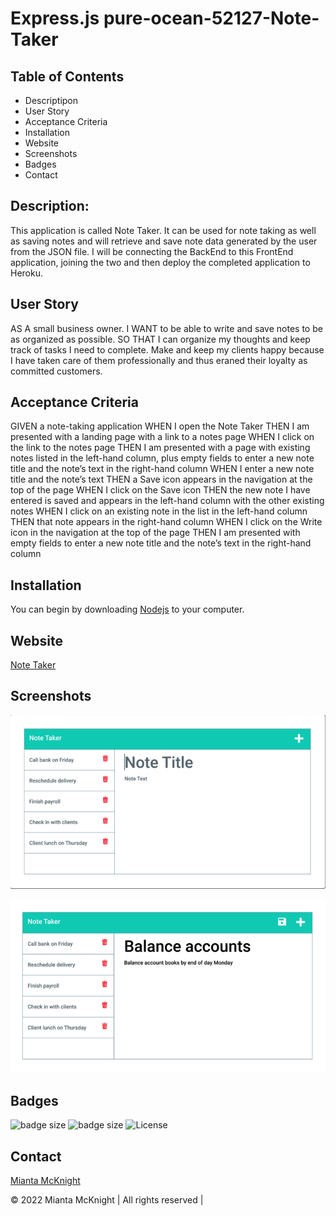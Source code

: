 # Express.js pure-ocean-52127-Note-Taker

## Table of Contents
* Descriptipon
* User Story
* Acceptance Criteria
* Installation
* Website
* Screenshots
* Badges
* Contact

## Description:
This application is called Note Taker. It can be used for note taking as well as saving notes and will retrieve and save note data generated by the user from the JSON file. I will be connecting the BackEnd to this FrontEnd application, joining the two and then deploy the completed application to Heroku. 

## User Story
AS A small business owner. 
I WANT to be able to write and save notes to be as organized as possible. 
SO THAT I can organize my thoughts and keep track of tasks I need to complete. Make and keep my clients happy because I have taken care of them professionally and thus eraned their loyalty as committed customers.

## Acceptance Criteria
GIVEN a note-taking application
WHEN I open the Note Taker
THEN I am presented with a landing page with a link to a notes page
WHEN I click on the link to the notes page
THEN I am presented with a page with existing notes listed in the left-hand column, plus empty fields to enter a new note title and the note’s text in the right-hand column
WHEN I enter a new note title and the note’s text
THEN a Save icon appears in the navigation at the top of the page
WHEN I click on the Save icon
THEN the new note I have entered is saved and appears in the left-hand column with the other existing notes
WHEN I click on an existing note in the list in the left-hand column
THEN that note appears in the right-hand column
WHEN I click on the Write icon in the navigation at the top of the page
THEN I am presented with empty fields to enter a new note title and the note’s text in the right-hand column

## Installation
You can begin by downloading [Nodejs](https://nodejs.org/en/download/) to your computer.

## Website
[Note Taker](https://pure-ocean-52127.herokuapp.com/notes)

## Screenshots

![Screenshot](./public/img/Screenshot1.png)

![Screenshot](./public/img/Screenshot2.png)

## Badges
![badge size](https://img.shields.io/badge/Made%20for-VSCode-1f425f.svg)
![badge size](https://img.shields.io/badge/GitHub-100000?style=for-the-badge&logo=github&logoColor=white)
![License](https://img.shields.io/badge/License-MIT-blue)

## Contact
[Mianta McKnight](https://github.com/RogueStorm7/Express.js-pure-ocean-52127-Note-Taker.git)

&copy; 2022 Mianta McKnight  | All rights reserved | 
